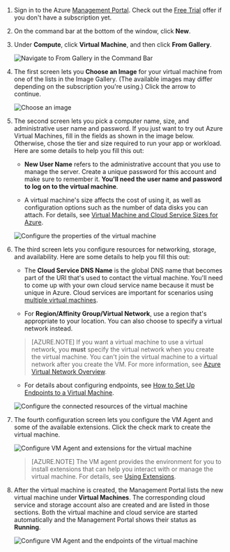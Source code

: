 1. Sign in to the Azure [Management Portal](http://manage.windowsazure.com). Check out the [Free Trial](http://www.windowsazure.com/en-us/pricing/free-trial/) offer if you don't have a subscription yet.

2. On the command bar at the bottom of the window, click **New**.

3. Under **Compute**, click **Virtual Machine**, and then click **From Gallery**.

	![Navigate to From Gallery in the Command Bar](./media/virtual-machines-create-WindowsVM/fromgallery.png)
	
4. The first screen lets you **Choose an Image** for your virtual machine from one of the lists in the Image Gallery. (The available images may differ depending on the subscription you're using.) Click the arrow to continue.

	![Choose an image](./media/virtual-machines-create-WindowsVM/chooseimage.png)

5. The second screen lets you pick a computer name, size, and administrative user name and password. If you just want to try out Azure Virtual Machines, fill in the fields as shown in the image below. Otherwise, chose the tier and size required to run your app or workload. Here are some details to help you fill this out: 
	
	- **New User Name** refers to the administrative account that you use to manage the server. Create a unique password for this account and make sure to remember it. **You'll need the user name and password to log on to the virtual machine**. 

	- A virtual machine's size affects the cost of using it, as well as configuration options such as the number of data disks you can attach. For details, see [Virtual Machine and Cloud Service Sizes for Azure](http://go.microsoft.com/fwlink/p/?LinkId=466520).

	![Configure the properties of the virtual machine](./media/virtual-machines-create-WindowsVM/vmconfiguration.png)



6. The third screen lets you configure resources for networking, storage, and availability. Here are some details to help you fill this out: 
	

	- The **Cloud Service DNS Name** is the global DNS name that becomes part of the URI that's used to contact the virtual machine. You'll need to come up with your own cloud service name because it must be unique in Azure. Cloud services are important for scenarios using [multiple virtual machines](http://www.windowsazure.com/en-us/documentation/articles/cloud-services-connect-virtual-machine/).
 
	- For **Region/Affinity Group/Virtual Network**, use a region that's appropriate to your location. You can also choose to specify a virtual network instead.
 
	>[AZURE.NOTE] If you want a virtual machine to use a virtual network, you **must** specify the virtual network when you create the virtual machine. You can't join the virtual machine to a virtual network after you create the VM. For more information, see [Azure Virtual Network Overview](http://go.microsoft.com/fwlink/p/?LinkID=294063).

	- For details about configuring endpoints, see [How to Set Up Endpoints to a Virtual Machine](http://www.windowsazure.com/en-us/documentation/articles/virtual-machines-set-up-endpoints/).

	![Configure the connected resources of the virtual machine](./media/virtual-machines-create-WindowsVM/resourceconfiguration.png)

7. The fourth configuration screen lets you configure the VM Agent and some of the available extensions. Click the check mark to create the virtual machine.


	![Configure VM Agent and extensions for the virtual machine](./media/virtual-machines-create-WindowsVM/agent-and-extensions.png)

	>[AZURE.NOTE] The VM agent provides the environment for you to install extensions that can help you interact with or manage the virtual machine. For details, see [Using Extensions](http://go.microsoft.com/FWLink/p/?LinkID=390493).  
    
8. After the virtual machine is created, the Management Portal lists the new virtual machine under **Virtual Machines**. The corresponding cloud service and storage account also are created and are listed in those sections. Both the virtual machine and cloud service are started automatically and the Management Portal shows their status as **Running**. 

	![Configure VM Agent and the endpoints of the virtual machine](./media/virtual-machines-create-WindowsVM/vmcreated.png)